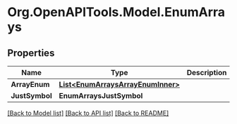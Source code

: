 # Org.OpenAPITools.Model.EnumArrays

## Properties

Name | Type | Description | Notes
------------ | ------------- | ------------- | -------------
**ArrayEnum** | [**List&lt;EnumArraysArrayEnumInner&gt;**](EnumArraysArrayEnumInner.md) |  | [optional] 
**JustSymbol** | **EnumArraysJustSymbol** |  | [optional] 

[[Back to Model list]](../README.md#documentation-for-models) [[Back to API list]](../README.md#documentation-for-api-endpoints) [[Back to README]](../README.md)

